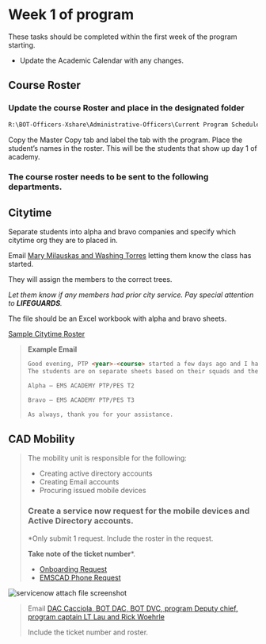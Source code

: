 # Week 1 of program



These tasks should be completed within the first week of the program starting.

* Update the Academic Calendar with any changes.

## Course Roster
  
### Update the course Roster and place in the designated folder
```markdown 
R:\BOT-Officers-Xshare\Administrative-Officers\Current Program Schedules\Course Rosters
```
Copy the Master Copy tab and label the tab with the program. Place the student’s names in the roster. This will be the students that show up day 1 of academy.
 
 
### The course roster needs to be sent to the following departments.
## **Citytime**

Separate students into alpha and bravo companies and specify which citytime org they are to placed in.
 
 Email [Mary Milauskas and Washing Torres](mailto:mary.milauskas@fdny.nyc.gov?cc=washington.torres@fdny.nyc.gov) letting them know the class has started.

They will assign the members to the correct trees.

_Let them know if any members had prior city service. Pay special attention to **LIFEGUARDS**._
 
 The file should be an Excel workbook with alpha and bravo sheets.
 
[Sample Citytime Roster](https://nyco365-my.sharepoint.com/:x:/g/personal/jason_sutherland_fdny_nyc_gov/ERmSs1UiO7NIkMhiqZySSAABQnTGSqCqthK9BWJGm6rEbA?e=d8RWxm)

[//]: # ([Sample Citytime Roster]&#40;ptp-playbook/Writerside/resources/PTP-Sample-Citytime-Roster.xls&#41;)
> **Example Email**
> ```markdown
>Good evening, PTP <year>-<course> started a few days ago and I have attached the roster.
>The students are on separate sheets based on their squads and the squads should be assigned to the trees listed below.
> 
>Alpha – EMS ACADEMY PTP/PES T2
>
>Bravo – EMS ACADEMY PTP/PES T3
> 
>As always, thank you for your assistance.
> ```
>



## **CAD Mobility**
> The mobility unit is responsible for the following:
> * Creating active directory accounts
> * Creating Email accounts
> * Procuring issued mobile devices
> 
> ### Create a service now request for the mobile devices and Active Directory accounts. 
> 
> *Only submit 1 request. Include the roster in the request. 
> 
> __Take note of the ticket number__*.
> * [Onboarding Request](https://fdnycprod.service-now.com/sp?id=sc_category&sys_id=6e9b3115db3d08508578e536ca96193d&catalog_id=e0d08b13c3330100c8b837659bba8fb4)
> * [EMSCAD Phone Request](https://fdnycprod.service-now.com/sp?id=sc_cat_item&sys_id=c7f4291fdb3e98102c1c6f13ca9619cf&sysparm_category=1d7af1d1db3d08508578e536ca961906)
> 
>

<img src="servicenow_attachment_screenshot.png" alt="servicenow attach file screenshot"/>

[//]: # (> ![Service now attachment button]&#40;servicenow attachment screenshot.PNG&#41;)
[//]: # (> ![Service now attachment button]&#40;../images/servicenow_attachment_screenshot.png&#41;)
>  
> Email [DAC Cacciola, BOT DAC, BOT DVC, program Deputy chief, program captain LT Lau and Rick Woehrle](mailto:richard.woehrle@fdny.nyc.gov,grace.cacciola@fdny.nyc.gov,tonya.boyd@fdny.nyc.gov,john.eyzaguirre@fdny.nyc.gov,kahlia.graham@fdny.nyc.gov,david.cira@fdny.nyc.gov,terence.lau@fdny.nyc.gov)
> 
> Include the ticket number and roster.
> 
